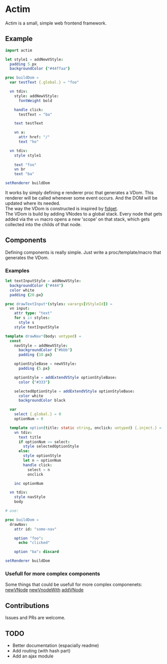 # Actim

Actim is a small, simple web frontend framework.<br>

## Example
```nim
import actim

let style1 = addNewVStyle:
  padding 5.px
  backgroundColor {"#44ffaa"}

proc buildDom =
  var testText {.global.} = "foo"

  vn tdiv:
    style: addNewVStyle:
      fontWeight bold

    handle click:
      testText = "ba"

    text testText

    vn a:
      attr href: "/"
      text "ho"

  vn tdiv:
    style style1
    
    text "foo"
    vn br
    text "ba"

setRenderer buildDom
```

It works by simply defining e renderer proc that generates a VDom. This renderer will be called whenever some event occurs. And the DOM will be updated where its needed.<br>
The way the VDom is constructed is inspired by [fidget](https://github.com/treeform/fidget).<br>
The VDom is build by adding VNodes to a global stack. Every node that gets added via the `vn` macro opens a new 'scope' on that stack, which gets collected into the childs of that node.

## Components

Defining components is really simple. Just write a proc/template/macro that generates the VDom.

### Examples

```nim
let textInputStyle = addNewVStyle:
  backgroundColor {"#444"}
  color white
  padding {20.px}

proc drawTextInput*(styles: varargs[VStyleId]) =
  vn input:
    attr type: "text"
    for s in styles:
      style s
    style textInputStyle
```

```nim
template drawNav*(body: untyped) =
  const
    navStyle = addNewVStyle:
      backgroundColor {"#bbb"}
      padding {10.px}

    optionStyleBase = newVStyle:
      padding {5.px}

    optionStyle = addExtendVStyle optionStyleBase:
      color {"#333"}

    selectedOptionStyle = addExtendVStyle optionStyleBase:
      color white
      backgroundColor black

  var 
    select {.global.} = 0
    optionNum = 0

  template option(title: static string, onclick: untyped) {.inject.} =
    vn tdiv:
      text title
      if optionNum == select:
        style selectedOptionStyle
      else:
        style optionStyle
        let n = optionNum
        handle click:
          select = n
          onclick

    inc optionNum

  vn tdiv:
    style navStyle
    body

# use:

proc buildDom =
  drawNav:
    attr id: "some-nav"

    option "foo":
      echo "clicked"

    option "ba": discard

setRenderer buildDom
```

### Usefull for more complex components
Some things that could be usefull for more complex componenets:<br>
[newVNode](https://choltreppe.github.io/actim/actim/vdom.html#newVNode%2Cstring)
[newVnodeWith](https://choltreppe.github.io/actim/actim/vdom.html#newVNodeWith.t%2CVNodeKind%2Cuntyped)
[addVNode](https://choltreppe.github.io/actim/actim/vdom.html#addVNode%2CVNode)

## Contributions
Issues and PRs are welcome.

## TODO
- Better documentation (espacially readme)
- Add routing (with hash part)
- Add an ajax module
